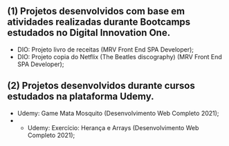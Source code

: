 ## (1) Projetos desenvolvidos com base em atividades realizadas durante Bootcamps estudados no Digital Innovation One.
- DIO: Projeto livro de receitas (MRV Front End SPA Developer);
- DIO: Projeto copia do Netflix (The Beatles discography) (MRV Front End SPA Developer);

## (2) Projetos desenvolvidos durante cursos estudados na plataforma Udemy.
- Udemy: Game Mata Mosquito (Desenvolvimento Web Completo 2021);
- - Udemy: Exercício: Herança e Arrays (Desenvolvimento Web Completo 2021);
